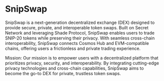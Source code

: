 # SnipSwap
SnipSwap is a next-generation decentralized exchange (DEX) designed to provide secure, private, and interoperable token swaps. Built on Secret Network and leveraging Shade Protocol, SnipSwap enables users to trade SNIP-20 tokens while preserving their privacy. With seamless cross-chain interoperability, SnipSwap connects Cosmos Hub and EVM-compatible chains, offering users a frictionless and private trading experience.

Mission:
Our mission is to empower users with a decentralized platform that prioritizes privacy, security, and interoperability. By integrating cutting-edge privacy technologies and cross-chain capabilities, SnipSwap aims to become the go-to DEX for private, trustless token swaps.


